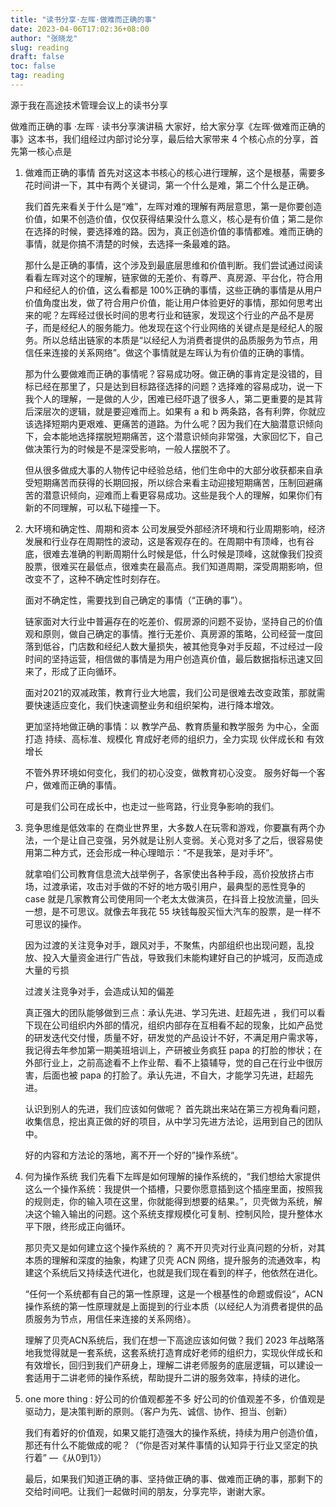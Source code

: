```yaml
---
title: "读书分享·左晖·做难而正确的事"
date: 2023-04-06T17:02:36+08:00
author: "张晓龙"
slug: reading
draft: false
toc: false
tag: reading
---
```


源于我在高途技术管理会议上的读书分享

做难而正确的事 ·左晖 · 读书分享演讲稿
	大家好，给大家分享《左晖·做难而正确的事》这本书，我们组经过内部讨论分享，最后给大家带来 4 个核心点的分享，首先第一核心点是

1. 做难而正确的事情
	首先对这这本书核心的核心进行理解，这个是根基，需要多花时间讲一下，其中有两个关键词，第一个什么是难，第二个什么是正确。

	我们首先来看关于什么是“难”，左晖对难的理解有两层意思，第一是你要创造价值，如果不创造价值，仅仅获得结果没什么意义，核心是有价值；第二是你在选择的时候，要选择难的路。因为，真正创造价值的事情都难。难而正确的事情，就是你搞不清楚的时候，去选择一条最难的路。

	那什么是正确的事情，这个涉及到最底层思维和价值判断。我们尝试通过阅读看看左晖对这个的理解，链家做的无差价、有尊严、真房源、平台化，符合用户和经纪人的价值，这么看都是 100%正确的事情，这些正确的事情是从用户价值角度出发，做了符合用户价值，能让用户体验更好的事情，那如何思考出来的呢？左晖经过很长时间的思考行业和链家，发现这个行业的产品不是房子，而是经纪人的服务能力。他发现在这个行业网络的关键点是是经纪人的服务。所以总结出链家的本质是“以经纪人为消费者提供的品质服务为节点，用信任来连接的关系网络”。做这个事情就是左晖认为有价值的正确的事情。

	那为什么要做难而正确的事情呢？容易成功呀。做正确的事肯定是没错的，目标已经在那里了，只是达到目标路径选择的问题？选择难的容易成功，说一下我个人的理解，一是做的人少，困难已经吓退了很多人，第二更重要的是其背后深层次的逻辑，就是要迎难而上。如果有 a 和 b 两条路，各有利弊，你就应该选择短期内更艰难、更痛苦的道路。为什么呢？因为我们在大脑潜意识倾向下，会本能地选择摆脱短期痛苦，这个潜意识倾向非常强，大家回忆下，自己做决策行为的时候是不是深受影响，一般人摆脱不了。

	但从很多做成大事的人物传记中经验总结，他们生命中的大部分收获都来自承受短期痛苦而获得的长期回报，所以综合来看主动迎接短期痛苦，压制回避痛苦的潜意识倾向，迎难而上看更容易成功。这些是我个人的理解，如果你们有新的不同理解，可以私下碰撞一下。

2. 大环境和确定性、周期和资本
	公司发展受外部经济环境和行业周期影响，经济发展和行业存在周期性的波动，这是客观存在的。在周期中有顶峰，也有谷底，很难去准确的判断周期什么时候是低，什么时候是顶峰，这就像我们投资股票，很难买在最低点，很难卖在最高点。我们知道周期，深受周期影响，但改变不了，这种不确定性时刻存在。

	面对不确定性，需要找到自己确定的事情（“正确的事”）。

	链家面对大行业中普遍存在的吃差价、假房源的问题不妥协，坚持自己的价值观和原则，做自己确定的事情。推行无差价、真房源的策略，公司经营一度回落到低谷，门店数和经纪人数大量损失，被其他竞争对手反超，不过经过一段时间的坚持运营，相信做的事情是为用户创造真价值，最后数据指标迅速又回来了，形成了正向循环。

	面对2021的双减政策，教育行业大地震，我们公司是很难去改变政策，那就需要快速适应变化，我们快速调整业务和组织架构，进行降本增效。

	更加坚持地做正确的事情：以 教学产品、教育质量和教学服务 为中心，全面打造 持续、高标准、规模化 育成好老师的组织力，全力实现 伙伴成长和 有效增长

	不管外界环境如何变化，我们的初心没变，做教育初心没变。  服务好每一个客户，做难而正确的事情。

	可是我们公司在成长中，也走过一些弯路，行业竞争影响的我们。

3. 竞争思维是低效率的
	在商业世界里，大多数人在玩零和游戏，你要赢有两个办法，一个是让自己变强，另外就是让别人变弱。关心竞对多了之后，很容易使用第二种方式，还会形成一种心理暗示：“不是我笨，是对手坏”。

	就拿咱们公司教育信息流大战举例子，各家使出各种手段，高价投放挤占市场，过渡承诺，攻击对手做的不好的地方吸引用户，最典型的恶性竞争的 case 就是几家教育公司使用同一个老太太做演员，在抖音上投放流量，回头一想，是不可思议。就像去年我花 55 块钱每股买恒大汽车的股票，是一样不可思议的操作。

	因为过渡的关注竞争对手，跟风对手，不聚焦，内部组织也出现问题，乱投放、投入大量资金进行广告战，导致我们未能构建好自己的护城河，反而造成大量的亏损

	过渡关注竞争对手，会造成认知的偏差

	真正强大的团队能够做到三点：承认先进、学习先进、赶超先进 ，我们可以看下现在公司组织内外部的情况，组织内部存在互相看不起的现象，比如产品觉的研发迭代交付慢，质量不好，研发觉的产品设计不好，不满足用户需求等，我记得去年参加第一期美班培训上，产研被业务疯狂 papa 的打脸的惨状；在外部行业上，之前高途看不上作业帮、看不上猿辅导，觉的自己在行业中很厉害，后面也被 papa 的打脸了。承认先进，不自大，才能学习先进，赶超先进。

	认识到别人的先进，我们应该如何做呢？ 首先跳出来站在第三方视角看问题，收集信息，挖出真正做的好的项目，从中学习先进方法论，运用到自己的团队中。

	好的内容和方法论的落地，离不开一个好的”操作系统“。

4. 何为操作系统
	我们先看下左晖是如何理解的操作系统的，“我们想给大家提供这么一个操作系统：我提供一个插槽，只要你愿意插到这个插座里面，按照我的规则走，你的输入项在这里，你就能得到想要的结果。”，贝壳做为系统，解决这个输入输出的问题。这个系统支撑规模化可复制、控制风险，提升整体水平下限，终形成正向循环。

	那贝壳又是如何建立这个操作系统的？ 离不开贝壳对行业真问题的分析，对其本质的理解和深度的抽象，构建了贝壳 ACN 网络，提升服务的流通效率，构建这个系统后又持续迭代进化，也就是我们现在看到的样子，他依然在进化。

	“任何一个系统都有自己的第一性原理，这是一个根基性的命题或假设“，ACN 操作系统的第一性原理就是上面提到的行业本质（以经纪人为消费者提供的品质服务为节点，用信任来连接的关系网络）。

	理解了贝壳ACN系统后，我们在想一下高途应该如何做？我们 2023 年战略落地我觉得就是一套系统，这套系统打造育成好老师的组织力，实现伙伴成长和有效增长，回归到我们产研身上，理解二讲老师服务的底层逻辑，可以建设一套适用于二讲老师的操作系统，帮助提升二讲的服务效率，持续的进化。
	
5. one more thing : 好公司的价值观都差不多
	好公司的价值观差不多，价值观是驱动力，是决策判断的原则。（客户为先、诚信、协作、担当、创新）
	
	我们有着好的价值观，如果又能打造强大的操作系统，持续为用户创造价值，那还有什么不能做成的呢？（“你是否对某件事情的认知异于行业又坚定的执行着” —《从0到1》）

	最后，如果我们知道正确的事、坚持做正确的事、做难而正确的事，那剩下的交给时间吧。让我们一起做时间的朋友，分享完毕，谢谢大家。